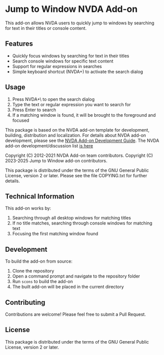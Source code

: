# Jump to Window NVDA Add-on #

This add-on allows NVDA users to quickly jump to windows by searching for text in their titles or console content.

## Features

* Quickly focus windows by searching for text in their titles
* Search console windows for specific text content
* Support for regular expressions in searches
* Simple keyboard shortcut (NVDA+\) to activate the search dialog

## Usage

1. Press NVDA+\ to open the search dialog
2. Type the text or regular expression you want to search for
3. Press Enter to search
4. If a matching window is found, it will be brought to the foreground and focused

This package is based on the NVDA add-on template for development, building, distribution and localization.
For details about NVDA add-on development, please see the [NVDA Add-on Development Guide](https://github.com/nvdaaddons/DevGuide/wiki/NVDA-Add-on-Development-Guide).
The NVDA add-on development/discussion list [is here](https://nvda-addons.groups.io/g/nvda-addons)

Copyright (C) 2012-2021 NVDA Add-on team contributors.
Copyright (C) 2023-2025 Jump to Window add-on contributors.

This package is distributed under the terms of the GNU General Public License, version 2 or later. Please see the file COPYING.txt for further details.

## Technical Information

This add-on works by:
1. Searching through all desktop windows for matching titles
2. If no title matches, searching through console windows for matching text
3. Focusing the first matching window found

## Development

To build the add-on from source:

1. Clone the repository
2. Open a command prompt and navigate to the repository folder
3. Run `scons` to build the add-on
4. The built add-on will be placed in the current directory

## Contributing

Contributions are welcome! Please feel free to submit a Pull Request.

## License

This package is distributed under the terms of the GNU General Public License, version 2 or later.
